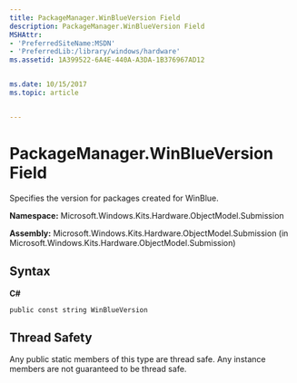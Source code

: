 ```yaml
---
title: PackageManager.WinBlueVersion Field
description: PackageManager.WinBlueVersion Field
MSHAttr:
- 'PreferredSiteName:MSDN'
- 'PreferredLib:/library/windows/hardware'
ms.assetid: 1A399522-6A4E-440A-A3DA-1B376967AD12


ms.date: 10/15/2017
ms.topic: article


---
```


# PackageManager.WinBlueVersion Field


Specifies the version for packages created for WinBlue.

**Namespace:** Microsoft.Windows.Kits.Hardware.ObjectModel.Submission

**Assembly:** Microsoft.Windows.Kits.Hardware.ObjectModel.Submission (in Microsoft.Windows.Kits.Hardware.ObjectModel.Submission)

## <span id="Syntax"></span><span id="syntax"></span><span id="SYNTAX"></span>Syntax


**C#**

`public const string WinBlueVersion`

## <span id="Thread_Safety"></span><span id="thread_safety"></span><span id="THREAD_SAFETY"></span>Thread Safety


Any public static members of this type are thread safe. Any instance members are not guaranteed to be thread safe.

 

 






